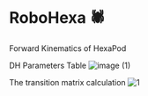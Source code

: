 # RoboHexa 🕷️

Forward Kinematics of HexaPod

DH Parameters Table
![image (1)](https://github.com/Muhyildiz/RoboHexa/assets/96660754/4f4cd799-ed2b-4d04-bd0d-595110991257)



The transition matrix calculation 
![1](https://github.com/Muhyildiz/RoboHexa/assets/96660754/301b7bfd-1635-4b44-a8de-900a182256c9)
